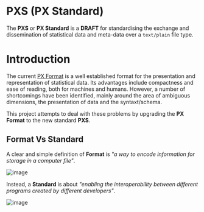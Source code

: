 # PXS (PX Standard)
The **PXS** or **PX Standard** is a **DRAFT** for standardising the exchange and dissemination of statistical data and meta-data over a `text/plain` file type.

# Introduction
The current [PX Format](https://github.com/CSOIreland/PXS-Standard/files/5095402/px-file_format_specification_2013.pdf) is a well established format for the presentation and representation of statistical data. Its advantages include compactness and ease of reading, both for machines and humans. However, a number of shortcomings have been identified, mainly around the area of ambiguous dimensions, the presentation of data and the syntaxt/schema.

This project attempts to deal with these problems by upgrading the **PX Format** to the new standard **PXS**.

## Format Vs Standard

A clear and simple definition of **Format** is _"a way to encode information  for storage in a computer file"_.

![image](https://user-images.githubusercontent.com/53212047/90619066-b014f280-e208-11ea-9138-6a1cb7b6ff5b.png)

Instead, a **Standard** is about _"enabling the interoperability between different programs created by different developers"_.

![image](https://user-images.githubusercontent.com/53212047/90619142-c58a1c80-e208-11ea-863a-cb1253dfe672.png)
